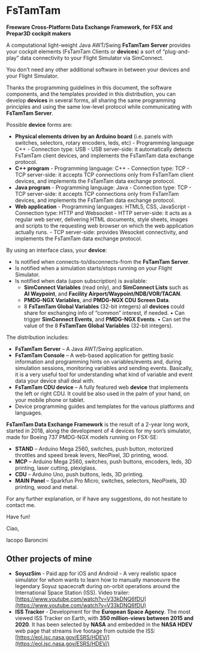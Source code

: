 # FsTamTam

**Freeware Cross-Platform Data Exchange Framework, for FSX and Prepar3D cockpit makers** 

A computational light-weight Java AWT/Swing **FsTamTam Server** provides your cockpit elements (FsTamTam Clients or **devices**) a sort of “plug-and-play” data connectivity to your Flight Simulator via SimConnect.

You don’t need any other additional software in between your devices and your Flight Simulator.

Thanks the programming guidelines in this document, the software components, and the templates provided in this distribution, you can develop **devices** in several forms, all sharing the same programming principles and using the same low-level protocol while communicating with **FsTamTam Server**.

Possible **device** forms are:
* **Physical elements driven by an Arduino board** (i.e. panels with switches, selectors, rotary encoders, leds, etc) - Programming language C++ - Connection type: USB	- USB server-side: it automatically detects FsTamTam client devices, and implements the FsTamTam data exchange protocol.
* **C++ program** - Programming language: C++ - Connection type: TCP - TCP server-side: it accepts TCP connections only from FsTamTam client devices, and implements the FsTamTam data exchange protocol. 
* **Java program** - Programming language: Java - Connection type: TCP - TCP server-side: it accepts TCP connections only from FsTamTam devices, and implements the FsTamTam data exchange protocol.
* **Web application** - Programming languages: HTML5, CSS, JavaScript - Connection type: HTTP and Websocket	- HTTP server-side: it acts as a regular web server, delivering HTML documents, style sheets, images and scripts to the requesting web browser on which the web application actually runs. - TCP server-side: provides Wesocket connectivity, and implements the FsTamTam data exchange protocol.

By using an interface class, your **device**:
* Is notified when connects-to/disconnects-from the **FsTamTam Server**.
* Is notified when a simulation starts/stops running on your Flight Simulator.
* Is notified when data (upon subscription) is available:
   * **SimConnect Variables** (read only), and **SimConnect Lists** such as **AI Waypoint**, and **Facility Airport/Waypoint/NDB/VOR/TACAN**.
   * **PMDG-NGX Variables**, and **PMDG-NGX CDU Screen Data**.
   * 8 **FsTamTam Global Variables** (32-bit integers) all **devices** could share for exchanging info of “common” interest, if needed.
•	Can trigger **SimConnect Events**, and **PMDG-NGX Events**.
•	Can set the value of the 8 **FsTamTam Global Variables** (32-bit integers).

The distribution includes:

* **FsTamTam Server** – A Java AWT/Swing application.
* **FsTamTam Console** – A web-based application for getting basic information and programming hints on variables/events and, during simulation sessions, monitoring variables and sending events. Basically, it is a very useful tool for understanding what kind of variable and event data your device shall deal with.
* **FsTamTam CDU device** – A fully featured web **device** that implements the left or right CDU. It could be also used in the palm of your hand, on your mobile phone or tablet.
* Device programming guides and templates for the various platforms and languages.

**FsTamTam Data Exchange Framework** is the result of a 2-year long work, started in 2018, along the development of 4 devices for my son’s simulator, made for Boeing 737 PMDG-NGX models running on FSX-SE:
* **STAND** – Arduino Mega 2560, switches, push button, motorized throttles and speed break levers, NeoPixel, 3D printing, wood.
* **MCP** – Arduino Mega 2560, switches, push buttons, encoders, leds, 3D printing, laser cutting, plexiglass.
* **CDU** – Arduino Uno, push buttons, leds, 3D printing.
* **MAIN Panel** – Sparkfun Pro Micro, switches, selectors, NeoPixels, 3D printing, wood and metal. 

For any further explanation, or if have any suggestions, do not hesitate to contact me.

Have fun!

Ciao,

Iacopo Baroncini



## Other projects of mine
* **SoyuzSim** - Paid app for iOS and Android - A very realistic space simulator for whom wants to learn how to manually manoeuvre the legendary Soyuz spacecraft during on-orbit operations around the International Space Station (ISS). Video trailer: [https://www.youtube.com/watch?v=V33kDNQ6fDU](https://www.youtube.com/watch?v=V33kDNQ6fDU)
* **ISS Tracker** - Development for the **European Space Agency**. The most viewed ISS Tracker on Earth, with **350 million-views between 2015 and 2020**. It has been selected by **NASA** and embedded in the **NASA HDEV** web page that streams live footage from outside the ISS: [https://eol.jsc.nasa.gov/ESRS/HDEV/](https://eol.jsc.nasa.gov/ESRS/HDEV/)


